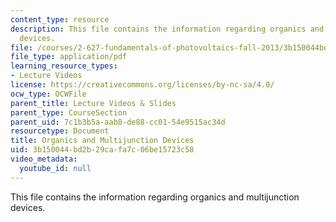 ```yaml
---
content_type: resource
description: This file contains the information regarding organics and multijunction
  devices.
file: /courses/2-627-fundamentals-of-photovoltaics-fall-2013/3b150044bd2b29cafa7c06be15723c58_MIT2_627F13_lec16.pdf
file_type: application/pdf
learning_resource_types:
- Lecture Videos
license: https://creativecommons.org/licenses/by-nc-sa/4.0/
ocw_type: OCWFile
parent_title: Lecture Videos & Slides
parent_type: CourseSection
parent_uid: 7c1b3b5a-aab8-de88-cc01-54e9515ac34d
resourcetype: Document
title: Organics and Multijunction Devices
uid: 3b150044-bd2b-29ca-fa7c-06be15723c58
video_metadata:
  youtube_id: null
---
```

This file contains the information regarding organics and multijunction devices.